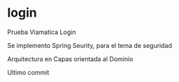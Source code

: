 # login
Prueba Viamatica Login

Se implemento Spring Seurity, para el tema de seguridad

Arquitectura en Capas orientada al Dominio

Ultimo commit
